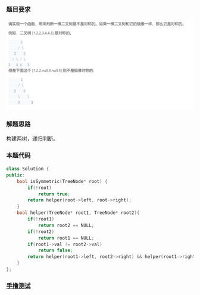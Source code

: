 ### 题目要求

![](pic/offer28.png)

### 解题思路

构建两树，递归判断。

### 本题代码

```c++
class Solution {
public:
    bool isSymmetric(TreeNode* root) {
        if(!root)
            return true;
        return helper(root->left, root->right);
    }
    bool helper(TreeNode* root1, TreeNode* root2){
        if(!root1)
            return root2 == NULL;
        if(!root2)
            return root1 == NULL;
        if(root1->val != root2->val)
            return false;
        return helper(root1->left, root2->right) && helper(root1->right, root2->left);
    }
};
```

### [手撸测试](https://leetcode-cn.com/problems/dui-cheng-de-er-cha-shu-lcof/)  

